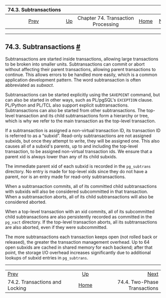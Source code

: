 <!--?xml version="1.0" encoding="UTF-8" standalone="no"?-->

|                    74.3. Subtransactions                    |                                                              |                                    |                                                       |                                                        |
| :---------------------------------------------------------: | :----------------------------------------------------------- | :--------------------------------: | ----------------------------------------------------: | -----------------------------------------------------: |
| [Prev](xact-locking.html "74.2. Transactions and Locking")  | [Up](transactions.html "Chapter 74. Transaction Processing") | Chapter 74. Transaction Processing | [Home](index.html "PostgreSQL 17devel Documentation") |  [Next](two-phase.html "74.4. Two-Phase Transactions") |

***

## 74.3. Subtransactions [#](#SUBXACTS)

Subtransactions are started inside transactions, allowing large transactions to be broken into smaller units. Subtransactions can commit or abort without affecting their parent transactions, allowing parent transactions to continue. This allows errors to be handled more easily, which is a common application development pattern. The word subtransaction is often abbreviated as *subxact*.

Subtransactions can be started explicitly using the `SAVEPOINT` command, but can also be started in other ways, such as PL/pgSQL's `EXCEPTION` clause. PL/Python and PL/TCL also support explicit subtransactions. Subtransactions can also be started from other subtransactions. The top-level transaction and its child subtransactions form a hierarchy or tree, which is why we refer to the main transaction as the top-level transaction.

If a subtransaction is assigned a non-virtual transaction ID, its transaction ID is referred to as a “subxid”. Read-only subtransactions are not assigned subxids, but once they attempt to write, they will be assigned one. This also causes all of a subxid's parents, up to and including the top-level transaction, to be assigned non-virtual transaction ids. We ensure that a parent xid is always lower than any of its child subxids.

The immediate parent xid of each subxid is recorded in the `pg_subtrans` directory. No entry is made for top-level xids since they do not have a parent, nor is an entry made for read-only subtransactions.

When a subtransaction commits, all of its committed child subtransactions with subxids will also be considered subcommitted in that transaction. When a subtransaction aborts, all of its child subtransactions will also be considered aborted.

When a top-level transaction with an xid commits, all of its subcommitted child subtransactions are also persistently recorded as committed in the `pg_xact` directory. If the top-level transaction aborts, all its subtransactions are also aborted, even if they were subcommitted.

The more subtransactions each transaction keeps open (not rolled back or released), the greater the transaction management overhead. Up to 64 open subxids are cached in shared memory for each backend; after that point, the storage I/O overhead increases significantly due to additional lookups of subxid entries in `pg_subtrans`.

***

|                                                             |                                                              |                                                        |
| :---------------------------------------------------------- | :----------------------------------------------------------: | -----------------------------------------------------: |
| [Prev](xact-locking.html "74.2. Transactions and Locking")  | [Up](transactions.html "Chapter 74. Transaction Processing") |  [Next](two-phase.html "74.4. Two-Phase Transactions") |
| 74.2. Transactions and Locking                              |     [Home](index.html "PostgreSQL 17devel Documentation")    |                           74.4. Two-Phase Transactions |
